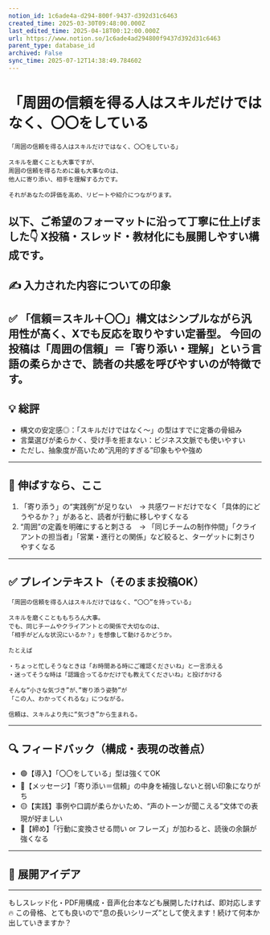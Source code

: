 ```yaml
---
notion_id: 1c6ade4a-d294-800f-9437-d392d31c6463
created_time: 2025-03-30T09:48:00.000Z
last_edited_time: 2025-04-18T00:12:00.000Z
url: https://www.notion.so/1c6ade4ad294800f9437d392d31c6463
parent_type: database_id
archived: False
sync_time: 2025-07-12T14:38:49.784602
---
```


# 「周囲の信頼を得る人はスキルだけではなく、〇〇をしている

```plain text
「周囲の信頼を得る人はスキルだけではなく、〇〇をしている」

スキルを磨くことも大事ですが、
周囲の信頼を得るために最も大事なのは、
他人に寄り添い、相手を理解する力です。

それがあなたの評価を高め、リピートや紹介につながります。
```
以下、ご希望のフォーマットに沿って丁寧に仕上げました👇
X投稿・スレッド・教材化にも展開しやすい構成です。
---
## ✍️ 入力された内容についての印象
✅ 「信頼＝スキル＋〇〇」構文はシンプルながら汎用性が高く、Xでも反応を取りやすい定番型。
今回の投稿は「周囲の信頼」＝「寄り添い・理解」という言語の柔らかさで、読者の共感を呼びやすいのが特徴です。
---
## 💡 総評
- 構文の安定感◎：「スキルだけではなく〜」の型はすでに定番の骨組み
- 言葉選びが柔らかく、受け手を拒まない：ビジネス文脈でも使いやすい
- ただし、抽象度が高いため“汎用的すぎる”印象もやや強め
---
## 🚀 伸ばすなら、ここ
1. 「寄り添う」の“実践例”が足りない　→ 共感ワードだけでなく「具体的にどうやるか？」があると、読者が行動に移しやすくなる
1. “周囲”の定義を明確にすると刺さる　→ 「同じチームの制作仲間」「クライアントの担当者」「営業・進行との関係」など絞ると、ターゲットに刺さりやすくなる
---
## ✅ プレインテキスト（そのまま投稿OK）
```plain text
「周囲の信頼を得る人はスキルだけではなく、“〇〇”を持っている」

スキルを磨くことももちろん大事。
でも、同じチームやクライアントとの関係で大切なのは、
「相手がどんな状況にいるか？」を想像して動けるかどうか。

たとえば

・ちょっと忙しそうなときは「お時間ある時にご確認くださいね」と一言添える
・迷ってそうな時は「認識合ってるかだけでも教えてくださいね」と投げかける

そんな“小さな気づき”が、”寄り添う姿勢”が
「この人、わかってくれるな」につながる。

信頼は、スキルより先に“気づき”から生まれる。
```
---
## 🔍 フィードバック（構成・表現の改善点）
- 🟢【導入】「〇〇をしている」型は強くてOK
- 🔵【メッセージ】「寄り添い＝信頼」の中身を補強しないと弱い印象になりがち
- 🟡【実践】事例や口調が柔らかいため、“声のトーンが聞こえる”文体での表現が好ましい
- 🔺【締め】「行動に変換させる問い or フレーズ」が加わると、読後の余韻が強くなる
---
## 💬 展開アイデア
---
もしスレッド化・PDF用構成・音声化台本なども展開したければ、即対応します🔥
この骨格、とても良いので“息の長いシリーズ”として使えます！続けて何本か出していきますか？
